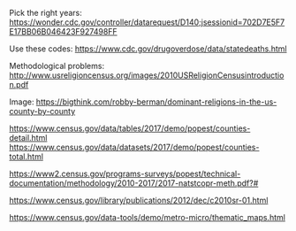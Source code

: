 Pick the right years:
https://wonder.cdc.gov/controller/datarequest/D140;jsessionid=702D7E5F7E17BB06B046423F927498FF

Use these codes:
https://www.cdc.gov/drugoverdose/data/statedeaths.html

Methodological problems:
http://www.usreligioncensus.org/images/2010USReligionCensusintroduction.pdf


Image:
https://bigthink.com/robby-berman/dominant-religions-in-the-us-county-by-county


https://www.census.gov/data/tables/2017/demo/popest/counties-detail.html
https://www.census.gov/data/datasets/2017/demo/popest/counties-total.html

https://www2.census.gov/programs-surveys/popest/technical-documentation/methodology/2010-2017/2017-natstcopr-meth.pdf?#


https://www.census.gov/library/publications/2012/dec/c2010sr-01.html

https://www.census.gov/data-tools/demo/metro-micro/thematic_maps.html

